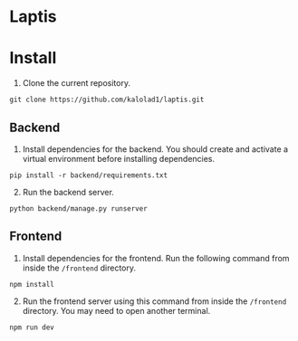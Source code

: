 # Laptis

# Install
1. Clone the current repository.
```
git clone https://github.com/kalolad1/laptis.git
```

## Backend
1. Install dependencies for the backend. You should create and activate a virtual environment before installing dependencies.
```
pip install -r backend/requirements.txt
```

2. Run the backend server.
```
python backend/manage.py runserver
```

## Frontend
1. Install dependencies for the frontend. Run the following command from inside the ```/frontend``` directory.
```
npm install
```

2. Run the frontend server using this command from inside the ```/frontend``` directory. You may need to open another terminal.
```
npm run dev
```
